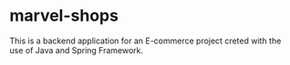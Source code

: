 # marvel-shops

This is a backend application for an E-commerce project creted with the use of Java and Spring Framework.
